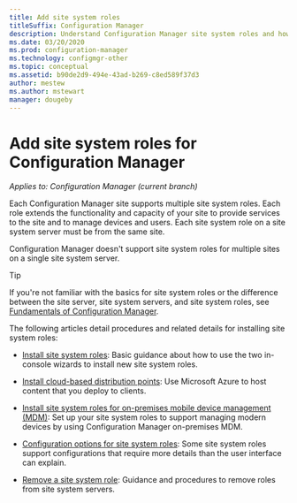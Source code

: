 ```yaml
---
title: Add site system roles
titleSuffix: Configuration Manager
description: Understand Configuration Manager site system roles and how to add them to extend the functionality and capacity of your site.
ms.date: 03/20/2020
ms.prod: configuration-manager
ms.technology: configmgr-other
ms.topic: conceptual
ms.assetid: b90de2d9-494e-43ad-b269-c8ed589f37d3
author: mestew
ms.author: mstewart
manager: dougeby
---
```


# Add site system roles for Configuration Manager

*Applies to: Configuration Manager (current branch)*

Each Configuration Manager site supports multiple site system roles. Each role extends the functionality and capacity of your site to provide services to the site and to manage devices and users. Each site system role on a site system server must be from the same site.

Configuration Manager doesn't support site system roles for multiple sites on a single site system server.

> [!TIP]
> If you're not familiar with the basics for site system roles or the difference between the site server, site system servers, and site system roles, see [Fundamentals of Configuration Manager](/configmgr/core/understand/fundamentals).

The following articles detail procedures and related details for installing site system roles:

- [Install site system roles](/configmgr/core/servers/deploy/configure/install-site-system-roles): Basic guidance about how to use the two in-console wizards to install new site system roles.

- [Install cloud-based distribution points](/configmgr/core/servers/deploy/configure/install-cloud-based-distribution-points-in-microsoft-azure): Use Microsoft Azure to host content that you deploy to clients.

- [Install site system roles for on-premises mobile device management (MDM)](/configmgr/mdm/get-started/install-site-system-roles-for-on-premises-mdm): Set up your site system roles to support managing modern devices by using Configuration Manager on-premises MDM.

- [Configuration options for site system roles](/configmgr/core/servers/deploy/configure/configuration-options-for-site-system-roles): Some site system roles support configurations that require more details than the user interface can explain.

- [Remove a site system role](/configmgr/core/servers/deploy/install/uninstall-sites-and-hierarchies#bkmk_role): Guidance and procedures to remove roles from site system servers.
